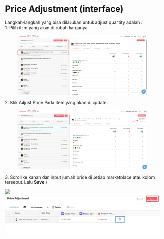 # Price Adjustment (interface)

Langkah-langkah yang bisa dilakukan untuk adjust quantity adalah :\
&#x20;  1\. Pilih item yang akan di rubah harganya

<figure><img src="../../.gitbook/assets/image (7).png" alt=""><figcaption></figcaption></figure>

&#x20;  2\. Klik Adjust Price Pada item yang akan di update.

<figure><img src="../../.gitbook/assets/image (64).png" alt=""><figcaption></figcaption></figure>

&#x20;  3\. Scroll ke kanan dan input jumlah price di setiap marketplace atau kolom tersebut. Lalu **Save**.\


![](https://lh4.googleusercontent.com/BA-oOvWCmBcB3DmjccKWgOC29Vi0ejgjouKcjl1wWJ\_wQL-LBywItEQILU28OXQYFxZKwNMofORXlMrMnKNZ8Y6GtDXelwN1aWT1mIxaofdi6BbwS8GNSCvxOqBR1xdRlCYwRj1k) ![](../../.gitbook/assets/SAVE.jpg)
